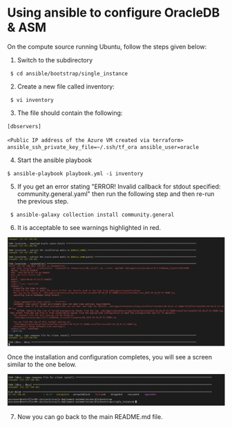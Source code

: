 # Using ansible to configure OracleDB & ASM

On the compute source running Ubuntu, follow the steps given below:

1. Switch to the subdirectory
```
 $ cd ansible/bootstrap/single_instance
```

2. Create a new file called inventory:
```
 $ vi inventory
```

3. The file should contain the following:

```
[dbservers]

<Public IP address of the Azure VM created via terraform>  ansible_ssh_private_key_file=~/.ssh/tf_ora ansible_user=oracle
```

4. Start the ansible playbook
```
$ ansible-playbook playbook.yml -i inventory
```

5. If you get an error stating "ERROR! Invalid callback for stdout specified: community.general.yaml" then run the following step and then re-run the previous step.
```
 $ ansible-galaxy collection install community.general
```

6. It is acceptable to see warnings highlighted in red.

<img src="warnings.jpg" />

Once the installation and configuration completes, you will see a screen similar to the one below. 

<img src="complete.jpg" />



7. Now you can go back to the main README.md file.



